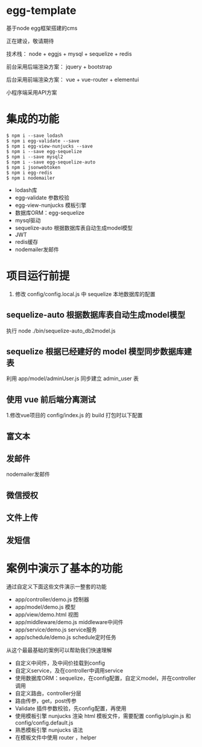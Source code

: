 # egg-template

基于node egg框架搭建的cms

正在建设，敬请期待

技术栈： node + eggjs + mysql + sequelize + redis 

前台采用后端渲染方案： jquery + bootstrap

后台采用前端渲染方案： vue + vue-router + elementui

小程序端采用API方案


# 集成的功能

```
$ npm i --save lodash
$ npm i egg-validate --save
$ npm i egg-view-nunjucks --save
$ npm i --save egg-sequelize
$ npm i --save mysql2 
$ npm i --save egg-sequelize-auto
$ npm i jsonwebtoken
$ npm i egg-redis
$ npm i nodemailer
```
- lodash库
- egg-validate 参数校验
- egg-view-nunjucks 模板引擎
- 数据库ORM：egg-sequelize
- mysql驱动
- sequelize-auto 根据数据库表自动生成model模型
- JWT
- redis缓存
- nodemailer发邮件

# 项目运行前提

1. 修改 config/config.local.js 中 sequelize 本地数据库的配置




## sequelize-auto 根据数据库表自动生成model模型

执行 node ./bin/sequelize-auto_db2model.js


## sequelize  根据已经建好的 model 模型同步数据库建表

利用 app/model/adminUser.js 同步建立 admin_user 表



## 使用 vue 前后端分离测试

1.修改vue项目的 config/index.js 的 build 打包时以下配置


## 富文本


## 发邮件
nodemailer发邮件

## 微信授权


## 文件上传

## 发短信



# 案例中演示了基本的功能

通过自定义下面这些文件演示一整套的功能

- app/controller/demo.js        控制器
- app/model/demo.js             模型
- app/view/demo.html            视图
- app/middleware/demo.js        middleware中间件
- app/service/demo.js           service服务
- app/schedule/demo.js          schedule定时任务

从这个最最基础的案例可以帮助我们快速理解

- 自定义中间件，及中间价挂载到config
- 自定义service，及在controller中调用service
- 使用数据库ORM：sequelize，在config配置，自定义model，并在controller调用 
- 自定义路由，controller分层
- 路由传参，get，post传参
- Validate 插件参数校验，先config配置，再使用
- 使用模板引擎 nunjucks 渲染 html 模板文件，需要配置 config/plugin.js 和 config/config.default.js
- 熟悉模板引擎 nunjucks 语法
- 在模板文件中使用 router ，helper
